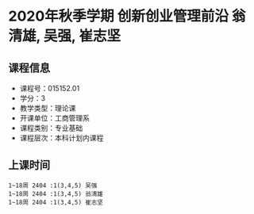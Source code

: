 # 2020年秋季学期 创新创业管理前沿 翁清雄, 吴强, 崔志坚






## 课程信息

- 课程号：015152.01
- 学分：3
- 教学类型：理论课
- 开课单位：工商管理系
- 课程类别：专业基础
- 课程层次：本科计划内课程

## 上课时间

```
1~18周 2404 :1(3,4,5) 吴强
1~18周 2404 :1(3,4,5) 翁清雄
1~18周 2404 :1(3,4,5) 崔志坚
```

